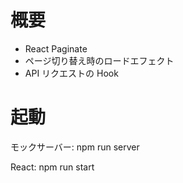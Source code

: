 # 概要

- React Paginate
- ページ切り替え時のロードエフェクト
- API リクエストの Hook

# 起動

モックサーバー: npm run server

React: npm run start
